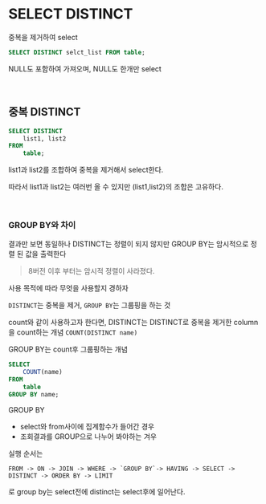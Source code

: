 # SELECT DISTINCT

중복을 제거하여 select

```sql
SELECT DISTINCT selct_list FROM table;
```

NULL도 포함하여 가져오며, NULL도 한개만 select

<br>

## 중복 DISTINCT

```sql
SELECT DISTINCT
    list1, list2
FROM
    table;
```

list1과 list2를 조합하여 중복을 제거해서 select한다.

따라서 list1과 list2는 여러번 올 수 있지만 (list1,list2)의 조합은 고유하다.

<br>

### GROUP BY와 차이

결과만 보면 동일하나 DISTINCT는 정렬이 되지 않지만 GROUP BY는 암시적으로 정렬 된 값을 출력한다

> 8버전 이후 부터는 암시적 정렬이 사라졌다.

사용 목적에 따라 무엇을 사용할지 경하자

`DISTINCT`는 중복을 제거, `GROUP BY`는 그룹핑을 하는 것

count와 같이 사용하고자 한다면, DISTINCT는 DISTINCT로 중복을 제거한 column을 count하는 개념 `COUNT(DISTINCT name)`

GROUP BY는 count후 그룹핑하는 개념

```sql
SELECT
    COUNT(name)
FROM
    table
GROUP BY name;
```

GROUP BY

- select와 from사이에 집계함수가 들어간 경우
- 조회결과를 GROUP으로 나누어 봐야하는 겨우

실행 순서는

```
FROM -> ON -> JOIN -> WHERE -> `GROUP BY`-> HAVING -> SELECT -> DISTINCT -> ORDER BY -> LIMIT
```

로 group by는 select전에 distinct는 select후에 일어난다.
